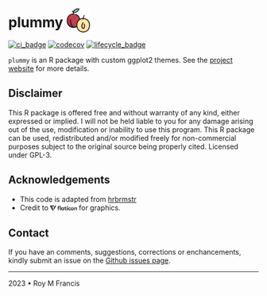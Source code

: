 # plummy <a href="https://github.com/royfrancis/plummy"> <img src="pkgdown/favicon/android-chrome-192x192.png" style="margin-bottom:-10px;" width="48" height="48"></a>

[![ci_badge](https://github.com/royfrancis/plummy/workflows/r-cmd-check/badge.svg)](https://github.com/royfrancis/plummy/actions?workflow=r-cmd-check) [![codecov](https://codecov.io/gh/royfrancis/plummy/branch/main/graph/badge.svg?token=4DOQ8HNQFK)](https://app.codecov.io/gh/royfrancis/plummy/) [![lifecycle_badge](https://lifecycle.r-lib.org/articles/figures/lifecycle-experimental.svg)](https://lifecycle.r-lib.org/articles/stages.html#experimental)

`plummy` is an R package with custom ggplot2 themes. See the [project website](http://royfrancis.github.io/plummy) for more details.

## Disclaimer

This R package is offered free and without warranty of any kind, either expressed or implied. I will not be held liable to you for any damage arising out of the use, modification or inability to use this program. This R package can be used, redistributed and/or modified freely for non-commercial purposes subject to the original source being properly cited. Licensed under GPL-3.  

## Acknowledgements

- This code is adapted from [hrbrmstr](https://github.com/hrbrmstr/hrbrthemes)
- Credit to <span><a href="https://www.flaticon.com/"><img src="man/figures/flaticon.png" style="height:15px;vertical-align:middle;"></a></span> for graphics.

## Contact

If you have an comments, suggestions, corrections or enchancements, kindly submit an issue on the [Github issues page](https://github.com/royfrancis/plummy/issues).  

---

2023 • Roy M Francis
